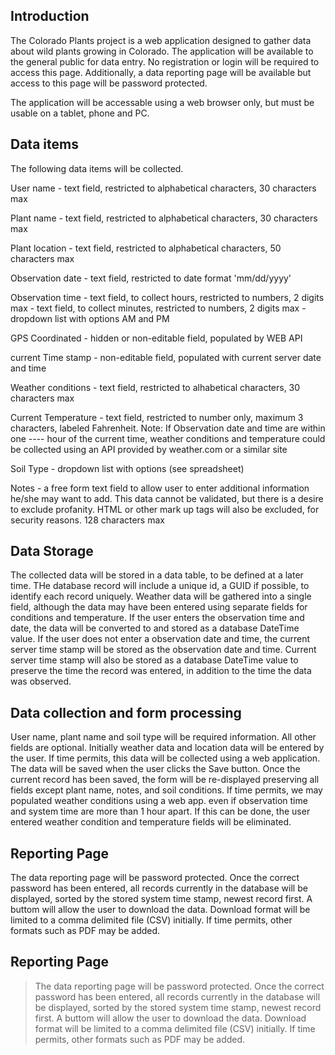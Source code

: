 Introduction
------------

The Colorado Plants project is a web application designed to gather data 
about wild plants growing in Colorado. The application will be available
to the general public for data entry. No registration or login will be 
required to access this page. Additionally, a data reporting page
will be available but access to this page will be password protected.

The application will be accessable using a web browser only, but 
must be usable on a tablet, phone and PC. 

Data items
----------

The following data items will be collected.

User name 		- text field, restricted to alphabetical characters, 30 characters max

Plant name		- text field, restricted to alphabetical characters, 30 characters max

Plant location   	- text field, restricted to alphabetical characters, 50 characters max

Observation date	- text field, restricted to date format 'mm/dd/yyyy'

Observation time	- text field, to collect hours, restricted to numbers, 2 digits max
			- text field, to collect minutes, restricted to numbers,  2 digits max
			- dropdown list with options AM and PM

GPS Coordinated 	- hidden or non-editable field, populated by WEB API

current Time stamp	- non-editable field, populated with 
		  	  current server date and time

Weather conditions	- text field, restricted to alhabetical characters, 30 characters max

Current Temperature	- text field, restricted to number only, maximum 3 characters, labeled
			  Fahrenheit.
			  Note: If Observation date and time are within one
			  ----	hour of the current time, weather conditions
				and temperature could be collected using 
				an API provided by weather.com or a similar site
				
Soil Type		- dropdown list with options (see spreadsheet)

Notes			- a free form text field to allow user to enter additional
			  information he/she may want to add. This data cannot be
			  validated, but there is a desire to exclude profanity.
			  HTML or other mark up tags will also be excluded, 
			  for security reasons. 128 characters max

Data Storage
------------
The collected data will be stored in a data table, to be defined at a later time.
THe database record will include a unique id, a GUID if possible, to identify each
record uniquely. Weather data will be gathered into a single field, although the
data may have been entered using separate fields for conditions and temperature.
If the user enters the observation time and date, the data will be converted to 
and stored as a database DateTime value. If the user does not enter a observation
date and time, the current server time stamp will be stored as the observation date and
time. Current server time stamp will also be stored as a database DateTime value to
preserve the time the record was entered, in addition to the time the data was
observed. 



Data collection and form processing
-----------------------------------

User name, plant name and soil type will be required information. All other fields
are optional. 
Initially weather data and location data will be entered by the user. If time permits,
this data will be collected using a web application. 
The data will be saved when the user clicks the Save button. Once the current record 
has been saved, the form will be re-displayed preserving all fields except plant name,
notes, and soil conditions. 
If time permits, we may populated weather conditions using a web app. even if observation time
and system time are more than 1 hour apart. If this can be done, the user entered
weather condition and temperature fields will be eliminated. 

Reporting Page
--------------

The data reporting page will be password protected. Once the correct password has been
entered, all records currently in the database will be displayed, sorted by the
stored system time stamp, newest record first. A buttom will allow the user to
download the data. Download format will be limited to a comma delimited file (CSV)
initially. If time permits, other formats such as PDF may be added. 


Reporting Page
--------------

>The data reporting page will be password protected. Once the correct password has been
>entered, all records currently in the database will be displayed, sorted by the
>stored system time stamp, newest record first. A buttom will allow the user to
>download the data. Download format will be limited to a comma delimited file (CSV)
>initially. If time permits, other formats such as PDF may be added. 

